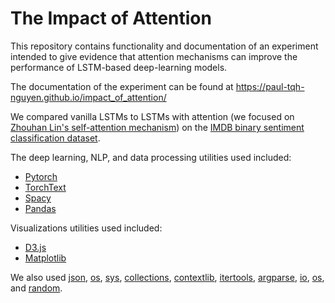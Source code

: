 
# The Impact of Attention

This repository contains functionality and documentation of an experiment intended to give evidence that attention mechanisms can improve the performance of LSTM-based deep-learning models.

The documentation of the experiment can be found at https://paul-tqh-nguyen.github.io/impact_of_attention/

We compared vanilla LSTMs to LSTMs with attention (we focused on [Zhouhan Lin's self-attention mechanism](https://arxiv.org/abs/1703.03130)) on the [IMDB binary sentiment classification dataset](http://ai.stanford.edu/~amaas/data/sentiment/).

The deep learning, NLP, and data processing utilities used included:
* [Pytorch](https://pytorch.org/)
* [TorchText](https://torchtext.readthedocs.io/en/latest/data.html)
* [Spacy](https://spacy.io/)
* [Pandas](https://pandas.pydata.org/)

Visualizations utilities used included:
* [D3.js](https://d3js.org/)
* [Matplotlib](https://matplotlib.org/3.2.1/tutorials/introductory/images.html)

We also used [json](https://docs.python.org/3/library/json.html), [os](https://docs.python.org/3/library/os.html), [sys](https://docs.python.org/3/library/sys.html), [collections](https://docs.python.org/3/library/collections.html), [contextlib](https://docs.python.org/3/library/contextlib.html), [itertools](https://docs.python.org/3/library/itertools.html), [argparse](https://docs.python.org/3/library/argparse.html), [io](https://docs.python.org/3/library/io.html), [os](https://docs.python.org/3/library/os.html), and [random](https://docs.python.org/3/library/random.html).